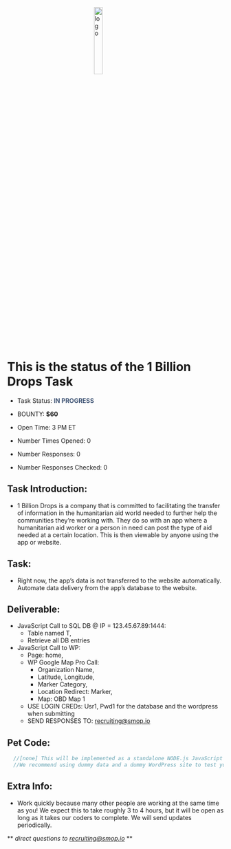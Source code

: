 <img src="taskstatus.github.io/smopblack.png" alt="logo" style="width: 20%; height: 20%; margin:auto; display: block;"/>
<script async src="https://www.googletagmanager.com/gtag/js?id=UA-107040958-2"></script>
<script>
  window.dataLayer = window.dataLayer || [];
  function gtag(){dataLayer.push(arguments);}
  gtag('js', new Date());

  gtag('config', 'UA-107040958-2');
</script>


# This is the status of the 1 Billion Drops Task
* Task Status: <span style="color:#405575">**IN PROGRESS**</span>

* BOUNTY: **$60**

* Open Time: 3 PM ET
* Number Times Opened: 0
* Number Responses: 0
* Number Responses Checked: 0

## Task Introduction:
  * 1 Billion Drops is a company that is committed to facilitating the transfer of information in the humanitarian aid world needed to further help the communities they’re working with. They do so with an app where a humanitarian aid worker or a person in need can post the type of aid needed at a certain location. This is then viewable by anyone using the app or website.
 
## Task:
  * Right now, the app’s data is not transferred to the website automatically. Automate data delivery from the app’s database to the website.
 
## Deliverable:
  * JavaScript Call to SQL DB @ IP = 123.45.67.89:1444:
    * Table named T,
    * Retrieve all DB entries
  * JavaScript Call to WP:
    * Page: home,
    * WP Google Map Pro Call:
      * Organization Name,
      * Latitude, Longitude,
      * Marker Category,
      * Location Redirect: Marker,
      * Map: OBD Map 1
    * USE LOGIN CREDs: Usr1, Pwd1 for the database and the wordpress when submitting
    * SEND RESPONSES TO: recruiting@smop.io
 
## Pet Code:
```javascript
  //[none] This will be implemented as a standalone NODE.js JavaScript Script.
  //We recommend using dummy data and a dummy WordPress site to test your script.
``` 

## Extra Info:
  * Work quickly because many other people are working at the same time as you! We expect this to take roughly 3 to 4 hours, but it will be open as long as it takes our coders to complete. We will send updates periodically.
  
** *direct questions to recruiting@smop.io* **
